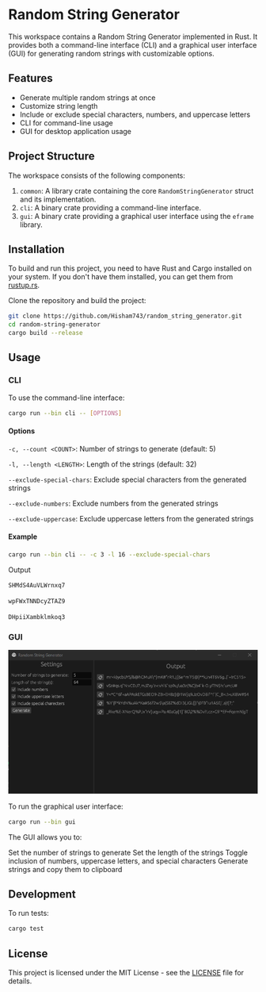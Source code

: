 # Random String Generator

This workspace contains a Random String Generator implemented in Rust. It provides both a command-line interface (CLI) and a graphical user interface (GUI) for generating random strings with customizable options.

## Features

- Generate multiple random strings at once
- Customize string length
- Include or exclude special characters, numbers, and uppercase letters
- CLI for command-line usage
- GUI for desktop application usage

## Project Structure

The workspace consists of the following components:

1. `common`: A library crate containing the core `RandomStringGenerator` struct and its implementation.
2. `cli`: A binary crate providing a command-line interface.
3. `gui`: A binary crate providing a graphical user interface using the `eframe` library.

## Installation

To build and run this project, you need to have Rust and Cargo installed on your system. If you don't have them installed, you can get them from [rustup.rs](https://rustup.rs/).

Clone the repository and build the project:

```bash
git clone https://github.com/Hisham743/random_string_generator.git
cd random-string-generator
cargo build --release
```

## Usage

### CLI

To use the command-line interface:

```bash
cargo run --bin cli -- [OPTIONS]
```

#### Options

`-c, --count <COUNT>`: Number of strings to generate (default: 5)

`-l, --length <LENGTH>`: Length of the strings (default: 32)

`--exclude-special-chars`: Exclude special characters from the generated strings

`--exclude-numbers`: Exclude numbers from the generated strings

`--exclude-uppercase`: Exclude uppercase letters from the generated strings

#### Example

```bash
cargo run --bin cli -- -c 3 -l 16 --exclude-special-chars
```

Output

```text
SHMdS4AuVLWrnxq7

wpFWxTNNDcyZTAZ9

DHpiiXambklmkoq3
```

### GUI

![Screenshot of the GUI](gui.png)

To run the graphical user interface:

```bash
cargo run --bin gui
```

The GUI allows you to:

Set the number of strings to generate
Set the length of the strings
Toggle inclusion of numbers, uppercase letters, and special characters
Generate strings and copy them to clipboard

## Development

To run tests:

```bash
cargo test
```

## License

This project is licensed under the MIT License - see the [LICENSE](LICENSE) file for details.
